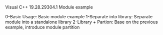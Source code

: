 Visual C++ 19.28.29304.1 Module example

0-Basic Usage: Basic module example
1-Separate into library: Separate module into a standalone library
2-Library + Partion: Base on the previous example, introduce module partition

